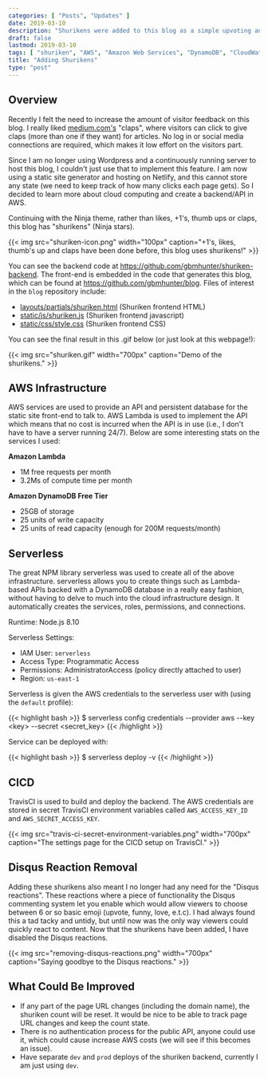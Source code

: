 ```yaml
---
categories: [ "Posts", "Updates" ]
date: 2019-03-10
description: "Shurikens were added to this blog as a simple upvoting and reader interaction mechanism."
draft: false
lastmod: 2019-03-10
tags: [ "shuriken", "AWS", "Amazon Web Services", "DynamoDB", "CloudWatch", "Lambda functions", "upvote", "clap", "API", "rest" ]
title: "Adding Shurikens"
type: "post"
---
```


<h2>Overview</h2>

<p>Recently I felt the need to increase the amount of visitor feedback on this blog. I really liked <a href="https://medium.com/" target="_blank">medium.com's</a> "claps", where visitors can click to give claps (more than one if they want) for articles. No log in or social media connections are required, which makes it low effort on the visitors part.</p>

<p>Since I am no longer using Wordpress and a continuously running server to host this blog, I couldn't just use that to implement this feature. I am now using a static site generator and hosting on Netlify, and this cannot store any state (we need to keep track of how many clicks each page gets). So I decided to learn more about cloud computing and create a backend/API in AWS.</p>

<p>Continuing with the Ninja theme, rather than likes, +1's, thumb ups or claps, this blog has "shurikens" (Ninja stars).</p>

{{< img src="shuriken-icon.png" width="100px" caption="+1's, likes, thumb's up and claps have been done before, this blog uses shurikens!"  >}}

<p>You can see the backend code at <a href="https://github.com/gbmhunter/shuriken-backend">https://github.com/gbmhunter/shuriken-backend</a>. The front-end is embedded in the code that generates this blog, which can be found at <a href="https://github.com/gbmhunter/blog">https://github.com/gbmhunter/blog</a>. Files of interest in the <code>blog</code> repository include:</p>

<ul>
    <li><a href="https://github.com/gbmhunter/blog/blob/master/layouts/partials/shuriken.html">layouts/partials/shuriken.html</a> (Shuriken frontend HTML)</li>
    <li><a href="https://github.com/gbmhunter/blog/blob/master/static/js/shuriken.js">static/js/shuriken.js</a> (Shuriken frontend javascript)</li>
    <li><a href="https://github.com/gbmhunter/blog/blob/master/static/css/style.css">static/css/style.css</a> (Shuriken frontend CSS)</li>
</ul>

<p>You can see the final result in this .gif below (or just look at this webpage!):</p>

{{< img src="shuriken.gif" width="700px" caption="Demo of the shurikens." >}}

<h2>AWS Infrastructure</h2>

<p>AWS services are used to provide an API and persistent database for the static site front-end to talk to. AWS Lambda is used to implement the API which means that no cost is incurred when the API is in use (i.e., I don't have to have a server running 24/7). Below are some interesting stats on the services I used:</p>

<p><b>Amazon Lambda</b></p>

<ul>
<li>1M free requests per month</li>
<li>3.2Ms of compute time per month</li>
</ul>

<p><b>Amazon DynamoDB Free Tier</b></p>

<ul>
<li>25GB of storage</li>
<li>25 units of write capacity</li>
<li>25 units of read capacity (enough for 200M requests/month)</li>
</ul>

<h2>Serverless</h2>

<p>The great NPM library serverless was used to create all of the above infrastructure. serverless allows you to create things such as Lambda-based APIs backed with a DynamoDB database in a really easy fashion, without having to delve to much into the cloud infrastructure design. It automatically creates the services, roles, permissions, and connections.</p>

<p>Runtime: Node.js 8.10</p>

<p>Serverless Settings:</p>
<ul>
    <li>IAM User: <code>serverless</code></li>
    <li>Access Type: Programmatic Access</li>
    <li>Permissions: AdministratorAccess (policy directly attached to user)</li>
    <li>Region: <code>us-east-1</code></li>
</ul>

<p>Serverless is given the AWS credentials to the serverless user with (using the <code>default</code> profile):</p>

{{< highlight bash >}}
$ serverless config credentials --provider aws --key &lt;key&gt; --secret &lt;secret_key&gt;
{{< /highlight >}}

<p>Service can be deployed with:</p>

{{< highlight bash >}}
$ serverless deploy -v
{{< /highlight >}}

<h2>CICD</h2>

<p>TravisCI is used to build and deploy the backend. The AWS credentials are stored in secret TravisCI environment variables called <code>AWS_ACCESS_KEY_ID</code> and <code>AWS_SECRET_ACCESS_KEY</code>.</p>

{{< img src="travis-ci-secret-environment-variables.png" width="700px" caption="The settings page for the CICD setup on TravisCI."  >}}

<h2>Disqus Reaction Removal</h2>

<p>Adding these shurikens also meant I no longer had any need for the "Disqus reactions". These reactions where a piece of functionality the Disqus commenting system let you enable which would allow viewers to choose between 6 or so basic emoji (upvote, funny, love, e.t.c). I had always found this a tad tacky and untidy, but until now was the only way viewers could quickly react to content. Now that the shurikens have been added, I have disabled the Disqus reactions.</p>

{{< img src="removing-disqus-reactions.png" width="700px" caption="Saying goodbye to the Disqus reactions."  >}}

<h2>What Could Be Improved</h2>

<ul>
    <li>If any part of the page URL changes (including the domain name), the shuriken count will be reset. It would be nice to be able to track page URL changes and keep the count state.</li>
    <li>There is no authentication process for the public API, anyone could use it, which could cause increase AWS costs (we will see if this becomes an issue).</li>
    <li>Have separate <code>dev</code> and <code>prod</code> deploys of the shuriken backend, currently I am just using <code>dev</code>.</li>

</ul>